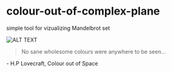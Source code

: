 # colour-out-of-complex-plane

simple tool for vizualizing Mandelbrot set

![ALT TEXT](https://raw.githubusercontent.com/lharju/colour-out-of-complex-plane/master/example.png)

> No sane wholesome colours were anywhere to be seen...

\- H.P Lovecraft, Colour out of Space
